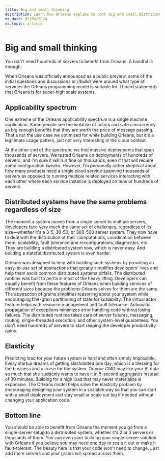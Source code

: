 ```yaml
---
title: Big and small thinking
description: Learn how Orleans applies to both big and small distributed applications.
ms.date: 07/03/2024
ms.topic: article
---
```


# Big and small thinking

You don't need hundreds of servers to benefit from Orleans. A handful is enough.

When Orleans was officially announced as a public preview, some of the initial questions and discussions at //build/ were around what type of services the Orleans programming model is suitable for. I heard statements that Orleans is for super-high scale systems.

## Applicability spectrum

One extreme of the Orleans applicability spectrum is a single machine application. Some people see the isolation of actors and safe concurrency as big enough benefits that they are worth the price of message passing. That's not the use case we optimized for while building Orleans, but it's a legitimate usage pattern, just not very interesting in the cloud context.

At the other end of the spectrum, we find massive deployments that span thousands of servers. We tested Orleans on deployments of hundreds of servers, and I'm sure it will run fine on thousands, even if that will require some configuration tweaks. However, I'm personally rather skeptical about how many products need a single cloud service spanning thousands of servers as opposed to running multiple related services interacting with each other where each service instance is deployed on tens or hundreds of servers.

## Distributed systems have the same problems regardless of size

The moment a system moves from a single server to multiple servers, developers face very much the same set of challenges, regardless of its size&mdash;whether it's a 3-5, 30-50, or 300-500 server system. They now have to deal with the distribution of their computations, coordination between them, scalability, fault tolerance and reconfigurations, diagnostics, etc. They are building a distributed system now, which is never easy. And building a stateful distributed system is even harder.

Orleans was designed to help with building such systems by providing an easy-to-use set of abstractions that greatly simplifies developers' lives and help them avoid common distributed systems pitfalls. The distributed runtime was built to perform most of the heavy lifting. Developers can equally benefit from these features of Orleans when building services of different sizes because the problems Orleans solves for them are the same. The abstraction of grains simplifies reasoning about your system while encouraging fine-grain partitioning of state for scalability. The virtual actor feature helps with resource management and fault tolerance. Automatic propagation of exceptions minimizes error handling code without losing failures. The distributed runtime takes care of server failures, messaging, routing, single-threaded execution, and other system-level guarantees. You don't need hundreds of servers to start reaping the developer productivity gains.

## Elasticity

Predicting load for your future system is hard and often simply impossible. Every startup dreams of getting slashdotted one day, which is a blessing for the business and a curse for the system. Or your CMO may like your BI data so much that she suddenly wants to have it in 5-second aggregates instead of 30 minutes. Building for a high load that may never materialize is expensive. The Orleans model helps solve the elasticity problem by encouraging designing your system in a scalable way so that you can start with a small deployment and stay small or scale out big if needed without changing your application code.

## Bottom line

You should be able to benefit from Orleans the moment you go from a single-server setup to a distributed system, whether it's 2 or 3 servers or thousands of them. You can even start building your single-server solution with Orleans if you believe you may need one day to scale it out or make it fault-tolerant. The beauty here is that your code won't need to change. Just add more servers and your grains will spread across them.
